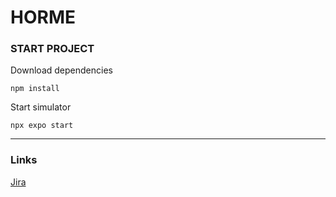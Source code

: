 **<h1>HORME</h1>**

**<h3>START PROJECT</h3>**

Download dependencies

```
npm install
```

Start simulator

```
npx expo start
```

---

**<h3>Links</h3>**

[Jira](https://mayagwright20.atlassian.net/jira/software/projects/KAN/boards/1)
